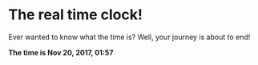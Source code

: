 # The real time clock!

Ever wanted to know what the time is? Well, your journey is about to end!

**The time is Nov 20, 2017, 01:57**